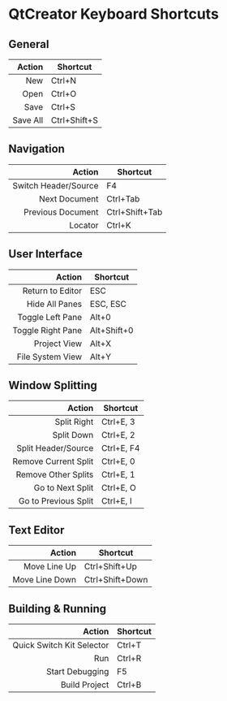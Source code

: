 QtCreator Keyboard Shortcuts
============================

General
-------

| Action   | Shortcut     |
| --------:| ------------ |
| New      | Ctrl+N       |
| Open     | Ctrl+O       |
| Save     | Ctrl+S       |
| Save All | Ctrl+Shift+S |


Navigation
----------

| Action               | Shortcut       |
| --------------------:| -------------- |
| Switch Header/Source | F4             |
| Next Document        | Ctrl+Tab       |
| Previous Document    | Ctrl+Shift+Tab |
| Locator              | Ctrl+K         |


User Interface
--------------

| Action            | Shortcut    |
| -----------------:| ----------- |
| Return to Editor  | ESC         |
| Hide All Panes    | ESC, ESC    |
| Toggle Left Pane  | Alt+0       |
| Toggle Right Pane | Alt+Shift+0 |
| Project View      | Alt+X       |
| File System View  | Alt+Y       |


Window Splitting
----------------

| Action               | Shortcut   |
| --------------------:| ---------- |
| Split Right          | Ctrl+E, 3  |
| Split Down           | Ctrl+E, 2  |
| Split Header/Source  | Ctrl+E, F4 |
| Remove Current Split | Ctrl+E, 0  |
| Remove Other Splits  | Ctrl+E, 1  |
| Go to Next Split     | Ctrl+E, O  |
| Go to Previous Split | Ctrl+E, I  |


Text Editor
-----------

| Action         | Shortcut        |
| --------------:| --------------- |
| Move Line Up   | Ctrl+Shift+Up   |
| Move Line Down | Ctrl+Shift+Down |


Building & Running
------------------

| Action                    | Shortcut |
| -------------------------:| -------- |
| Quick Switch Kit Selector | Ctrl+T   |
| Run                       | Ctrl+R   |
| Start Debugging           | F5       |
| Build Project             | Ctrl+B   |
